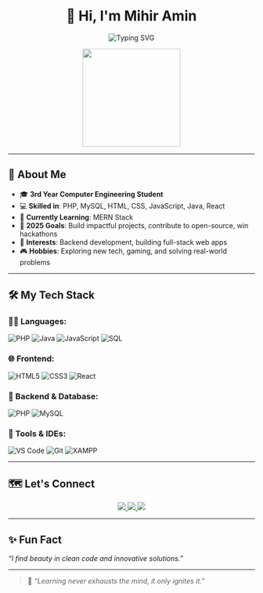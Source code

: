 <h1 align="center">👋 Hi, I'm Mihir Amin</h1>

<p align="center">
  <img src="https://readme-typing-svg.demolab.com?font=Fira+Code&pause=1000&center=true&vCenter=true&width=445&lines=PHP+Developer+%7C+Backend+Enthusiast;Problem+Solver+%7C+Hackathon+Explorer;Loves+Clean+Code+and+Learning+New+Tech" alt="Typing SVG" />
</p>

<p align="center">
  <img src="https://media.giphy.com/media/qgQUggAC3Pfv687qPC/giphy.gif" width="200"/>
</p>

---

## 🌟 About Me

- 🎓 **3rd Year Computer Engineering Student**
- 💻 **Skilled in**: PHP, MySQL, HTML, CSS, JavaScript, Java, React
- 🌱 **Currently Learning**: MERN Stack  
- 🎯 **2025 Goals**: Build impactful projects, contribute to open-source, win hackathons  
- 🧠 **Interests**: Backend development, building full-stack web apps  
- 🎮 **Hobbies**: Exploring new tech, gaming, and solving real-world problems

---

## 🛠️ My Tech Stack

### 👨‍💻 Languages:
![PHP](https://img.shields.io/badge/PHP-%23777BB4.svg?style=for-the-badge&logo=php&logoColor=white)
![Java](https://img.shields.io/badge/Java-%23ED8B00.svg?style=for-the-badge&logo=java&logoColor=white)
![JavaScript](https://img.shields.io/badge/JavaScript-%23F7DF1E.svg?style=for-the-badge&logo=javascript&logoColor=black)
![SQL](https://img.shields.io/badge/SQL-%2307405e.svg?style=for-the-badge&logo=postgresql&logoColor=white)

### 🌐 Frontend:
![HTML5](https://img.shields.io/badge/HTML5-%23E34F26.svg?style=for-the-badge&logo=html5&logoColor=white)
![CSS3](https://img.shields.io/badge/CSS3-%231572B6.svg?style=for-the-badge&logo=css3&logoColor=white)
![React](https://img.shields.io/badge/React-%2361DAFB.svg?style=for-the-badge&logo=react&logoColor=black)

### 🔧 Backend & Database:
![PHP](https://img.shields.io/badge/PHP-%23777BB4.svg?style=for-the-badge&logo=php&logoColor=white)
![MySQL](https://img.shields.io/badge/MySQL-%2300f.svg?style=for-the-badge&logo=mysql&logoColor=white)

### 🧰 Tools & IDEs:
![VS Code](https://img.shields.io/badge/VS%20Code-%23007ACC.svg?style=for-the-badge&logo=visual-studio-code&logoColor=white)
![Git](https://img.shields.io/badge/Git-%23F05033.svg?style=for-the-badge&logo=git&logoColor=white)
![XAMPP](https://img.shields.io/badge/XAMPP-%23FB7A24.svg?style=for-the-badge&logo=xampp&logoColor=white)

---

## 🗺️ Let's Connect

<p align="center">
  <a href="https://linkedin.com/in/mihiramin" target="_blank">
    <img src="https://img.shields.io/badge/LinkedIn-%230077B5.svg?style=for-the-badge&logo=linkedin&logoColor=white" />
  </a>
  <a href="mailto:mihirmamin2006@gmail.com">
    <img src="https://img.shields.io/badge/Gmail-D14836?style=for-the-badge&logo=gmail&logoColor=white" />
  </a>
  <a href="https://github.com/MihirAmin2006">
    <img src="https://img.shields.io/badge/GitHub-%23121011.svg?style=for-the-badge&logo=github&logoColor=white" />
  </a>
</p>

---

## ✨ Fun Fact
_“I find beauty in clean code and innovative solutions.”_

---

> 🚀 *“Learning never exhausts the mind, it only ignites it.”*

